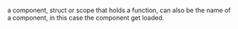 a component, struct or scope that holds a function, can also be the name of a component, in this case the component get loaded.